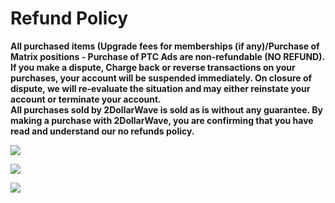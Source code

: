 Refund Policy
=============

  
  
  

**All purchased items (Upgrade fees for memberships (if any)/Purchase of Matrix positions - Purchase of PTC Ads are non-refundable (NO REFUND).  
If you make a dispute, Charge back or reverse transactions on your purchases, your account will be suspended immediately. On closure of dispute, we will re-evaluate the situation and may either reinstate your account or terminate your account.  
All purchases sold by 2DollarWave is sold as is without any guarantee. By making a purchase with 2DollarWave, you are confirming that you have read and understand our no refunds policy.**

  

  

[![](https://faucetcrypto.com/banners/468x60.gif)](https://www.2dollarwave.com/trr.php?id=1)

  

[![](http://spillovermatrix.com/images/oes468.jpg)](https://www.2dollarwave.com/trr.php?id=15)

  
  
[![](https://www.spillovermatrix.com/images/best728.gif)](https://spillovermatrix.com/oes.php)